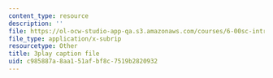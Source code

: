 ```yaml
---
content_type: resource
description: ''
file: https://ol-ocw-studio-app-qa.s3.amazonaws.com/courses/6-00sc-introduction-to-computer-science-and-programming-spring-2011/c985887a8aa151afbf8c7519b2820932_8I0BmT1ccuw.vtt
file_type: application/x-subrip
resourcetype: Other
title: 3play caption file
uid: c985887a-8aa1-51af-bf8c-7519b2820932
---
```

